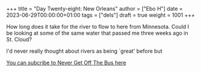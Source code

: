 +++
title = "Day Twenty-eight: New Orleans"
author = ["Ebo H"]
date = 2023-06-29T00:00:00+01:00
tags = ["dels"]
draft = true
weight = 1001
+++

How long does it take for the river to flow to here from Minnesota. Could I be looking at some of the same water that passed me three weeks ago in St. Cloud?

I'd never really thought about rivers as being \`great' before but

[You can subcribe to Never Get Off The Bus here](https://never-get-off-the-bus.ghost.io/#/portal/)
